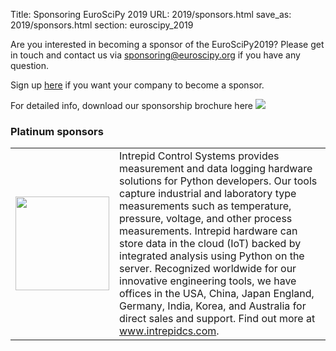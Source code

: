 Title: Sponsoring EuroSciPy 2019
URL: 2019/sponsors.html
save_as: 2019/sponsors.html
section: euroscipy_2019

Are you interested in becoming a sponsor of the EuroSciPy2019?
Please get in touch and contact us via <a href=mailto:sponsoring@euroscipy.org>sponsoring@euroscipy.org</a> if you have any question.

Sign up [here](https://forms.gle/1FHPEqybSgJjakbp8) if you want your company to become a sponsor.

For detailed info, download our sponsorship brochure here <a href='../static/2019/euroscipy2019_sponsor.pdf'><img src='../static/2018/PDF-Download-Icon.png'></a>



### Platinum sponsors

<table style="table-layout:fixed">
<tr>
  <td style="width:25%">
  <img src='../static/2019/ics_logo.png' width=150>
  </td>
  <td style="width:75%">
Intrepid Control Systems provides measurement and data logging hardware solutions for Python developers. Our tools capture
industrial and laboratory type measurements such as temperature, pressure, voltage, and other process measurements.
Intrepid hardware can store data in the cloud (IoT) backed by integrated analysis using Python on the server.
Recognized worldwide for our innovative engineering tools, we have offices in the USA, China, Japan
England, Germany, India, Korea, and Australia for direct sales and support. Find out more at <a href="https://www.intrepidcs.com">www.intrepidcs.com</a>.
 </td>
</tr>

</table>
